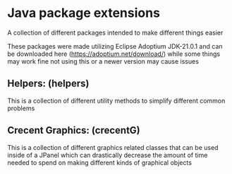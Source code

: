 # Java package extensions
 A collection of different packages intended to make different things easier

 These packages were made utilizing Eclipse Adoptium JDK-21.0.1 and can be downloaded here (https://adoptium.net/download/)
 while some things may work fine not using this or a newer version may cause issues

 ## Helpers: (helpers)
  This is a collection of different utility methods to simplify different common problems

 ## Crecent Graphics: (crecentG)
  This is a collection of different graphics related classes that can be used inside of a JPanel which can 
  drastically decrease the amount of time needed to spend on making different kinds of graphical objects
